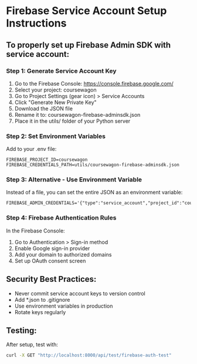 # Firebase Service Account Setup Instructions

## To properly set up Firebase Admin SDK with service account:

### Step 1: Generate Service Account Key
1. Go to the Firebase Console: https://console.firebase.google.com/
2. Select your project: coursewagon
3. Go to Project Settings (gear icon) > Service Accounts
4. Click "Generate New Private Key"
5. Download the JSON file
6. Rename it to: coursewagon-firebase-adminsdk.json
7. Place it in the utils/ folder of your Python server

### Step 2: Set Environment Variables
Add to your .env file:
```
FIREBASE_PROJECT_ID=coursewagon
FIREBASE_CREDENTIALS_PATH=utils/coursewagon-firebase-adminsdk.json
```

### Step 3: Alternative - Use Environment Variable
Instead of a file, you can set the entire JSON as an environment variable:
```
FIREBASE_ADMIN_CREDENTIALS='{"type":"service_account","project_id":"coursewagon",...}'
```

### Step 4: Firebase Authentication Rules
In the Firebase Console:
1. Go to Authentication > Sign-in method
2. Enable Google sign-in provider
3. Add your domain to authorized domains
4. Set up OAuth consent screen

## Security Best Practices:
- Never commit service account keys to version control
- Add *.json to .gitignore
- Use environment variables in production
- Rotate keys regularly

## Testing:
After setup, test with:
```bash
curl -X GET "http://localhost:8000/api/test/firebase-auth-test"
```
